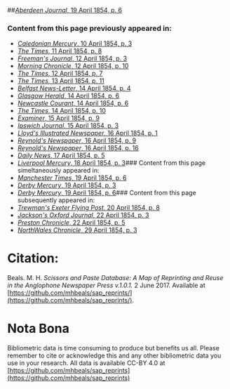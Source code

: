 ##[*Aberdeen Journal*, 19 April 1854, p. 6](https://mhbeals.github.io/sap_html/Aberdeen-Journal/Aberdeen-Journal-19-April-1854-p-6)

### Content from this page previously appeared in:
+ [*Caledonian Mercury*, 10 April 1854, p. 3](https://mhbeals.github.io/sap_html/Caledonian-Mercury/Caledonian-Mercury-10-April-1854-p-3)
+ [*The Times*, 11 April 1854, p. 8](https://mhbeals.github.io/sap_html/The-Times/The-Times-11-April-1854-p-8)
+ [*Freeman's Journal*, 12 April 1854, p. 3](https://mhbeals.github.io/sap_html/Freeman's-Journal/Freeman's-Journal-12-April-1854-p-3)
+ [*Morning Chronicle*, 12 April 1854, p. 10](https://mhbeals.github.io/sap_html/Morning-Chronicle/Morning-Chronicle-12-April-1854-p-10)
+ [*The Times*, 12 April 1854, p. 7](https://mhbeals.github.io/sap_html/The-Times/The-Times-12-April-1854-p-7)
+ [*The Times*, 13 April 1854, p. 11](https://mhbeals.github.io/sap_html/The-Times/The-Times-13-April-1854-p-11)
+ [*Belfast News-Letter*, 14 April 1854, p. 4](https://mhbeals.github.io/sap_html/Belfast-News-Letter/Belfast-News-Letter-14-April-1854-p-4)
+ [*Glasgow Herald*, 14 April 1854, p. 6](https://mhbeals.github.io/sap_html/Glasgow-Herald/Glasgow-Herald-14-April-1854-p-6)
+ [*Newcastle Courant*, 14 April 1854, p. 6](https://mhbeals.github.io/sap_html/Newcastle-Courant/Newcastle-Courant-14-April-1854-p-6)
+ [*The Times*, 14 April 1854, p. 10](https://mhbeals.github.io/sap_html/The-Times/The-Times-14-April-1854-p-10)
+ [*Examiner*, 15 April 1854, p. 9](https://mhbeals.github.io/sap_html/Examiner/Examiner-15-April-1854-p-9)
+ [*Ipswich Journal*, 15 April 1854, p. 3](https://mhbeals.github.io/sap_html/Ipswich-Journal/Ipswich-Journal-15-April-1854-p-3)
+ [*Lloyd's Illustrated Newspaper*, 16 April 1854, p. 1](https://mhbeals.github.io/sap_html/Lloyd's-Illustrated-Newspaper/Lloyd's-Illustrated-Newspaper-16-April-1854-p-1)
+ [*Reynold's Newspaper*, 16 April 1854, p. 9](https://mhbeals.github.io/sap_html/Reynold's-Newspaper/Reynold's-Newspaper-16-April-1854-p-9)
+ [*Reynold's Newspaper*, 16 April 1854, p. 16](https://mhbeals.github.io/sap_html/Reynold's-Newspaper/Reynold's-Newspaper-16-April-1854-p-16)
+ [*Daily News*, 17 April 1854, p. 5](https://mhbeals.github.io/sap_html/Daily-News/Daily-News-17-April-1854-p-5)
+ [*Liverpool Mercury*, 18 April 1854, p. 3](https://mhbeals.github.io/sap_html/Liverpool-Mercury/Liverpool-Mercury-18-April-1854-p-3)### Content from this page simeltaneously appeared in:
+ [*Manchester Times*, 19 April 1854, p. 6](https://mhbeals.github.io/sap_html/Manchester-Times/Manchester-Times-19-April-1854-p-6)
+ [*Derby Mercury*, 19 April 1854, p. 3](https://mhbeals.github.io/sap_html/Derby-Mercury/Derby-Mercury-19-April-1854-p-3)
+ [*Derby Mercury*, 19 April 1854, p. 6](https://mhbeals.github.io/sap_html/Derby-Mercury/Derby-Mercury-19-April-1854-p-6)### Content from this page subsequently appeared in:
+ [*Trewman's Exeter Flying Post*, 20 April 1854, p. 8](https://mhbeals.github.io/sap_html/Trewman's-Exeter-Flying-Post/Trewman's-Exeter-Flying-Post-20-April-1854-p-8)
+ [*Jackson's Oxford Journal*, 22 April 1854, p. 3](https://mhbeals.github.io/sap_html/Jackson's-Oxford-Journal/Jackson's-Oxford-Journal-22-April-1854-p-3)
+ [*Preston Chronicle*, 22 April 1854, p. 5](https://mhbeals.github.io/sap_html/Preston-Chronicle/Preston-Chronicle-22-April-1854-p-5)
+ [*NorthWales Chronicle*, 29 April 1854, p. 3](https://mhbeals.github.io/sap_html/NorthWales-Chronicle/NorthWales-Chronicle-29-April-1854-p-3)
                    
# Citation: 

Beals. M. H. *Scissors and Paste Database: A Map of Reprinting and Reuse in the Anglophone Newspaper Press v.1.0.1.* 2 June 2017. Available at [https://github.com/mhbeals/sap_reprints/](https://github.com/mhbeals/sap_reprints/). 
                    
# Nota Bona

Bibliometric data is time consuming to produce but benefits us all. Please remember to cite or acknowledge this and any other bibliometric data you use in your research. All data is available CC-BY 4.0 at [https://github.com/mhbeals/sap_reprints](https://github.com/mhbeals/sap_reprints)